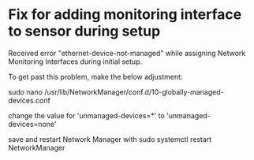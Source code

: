 
# Fix for adding monitoring interface to sensor during setup

Received error "ethernet-device-not-managed" while assigning Network Monitoring Interfaces during initial setup.

To get past this problem, make the below adjustment:

sudo nano /usr/lib/NetworkManager/conf.d/10-globally-managed-devices.conf

change the value for 'unmanaged-devices=*' to 'unmanaged-devices=none'

save and restart Network Manager with sudo systemctl restart NetworkManager
